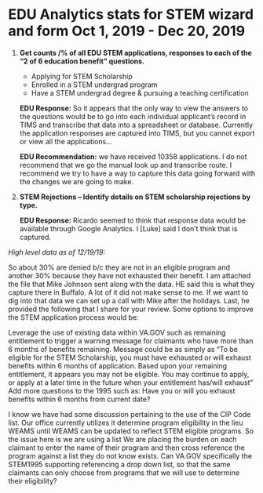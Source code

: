 
# EDU Analytics stats for STEM wizard and form Oct 1, 2019 - Dec 20, 2019

 
 1. **Get counts /% of all EDU STEM applications, responses to each of the “2 of 6 education benefit” questions.**  
    * Applying for STEM Scholarship  
    * Enrolled in a STEM undergrad program  
    * Have a STEM undergrad degree & pursuing a teaching certification  

    **EDU Response:** So it appears that the only way to view the answers to the questions would be to go into each individual applicant’s record in TIMS and transcribe that data into a spreadsheet or database.  Currently the application responses are captured into TIMS, but you cannot export or view all the applications…

    **EDU Recommendation:** we have received 10358 applications.  I do not recommend that we go the manual look up and transcribe route.  I recommend we try to have a way to capture this data going forward with the changes we are going to make.  
 2. **STEM Rejections – Identify details on STEM scholarship rejections by type.**     

     **EDU Response:** Ricardo seemed to think that response data would be available through Google Analytics.  I [Luke] said I don’t think that is captured.
  
*High level data as of 12/19/19:*

So about 30% are denied b/c they are not in an eligible program and another 30% because they have not exhausted their benefit.
I am attached the file that Mike Johnson sent along with the data.  HE said this is what they capture there in Buffalo.  A lot of it did not make sense to me.  If we want to dig into that data we can set up a call with Mike after the holidays.
Last, he provided the following that I share for your review.
Some options to improve the STEM application process would be:
 
Leverage the use of existing data within VA.GOV such as remaining entitlement to trigger a warning message for claimants who have more than 6 months of benefits remaining.  Message could be as simply as “To be eligible for the STEM Scholarship, you must have exhausted or will exhaust benefits within 6 months of application.  Based upon your remaining entitlement, it appears you may not be eligible.  You may continue to apply, or apply at a later time in the future when your entitlement has/will exhaust”
Add more questions to the 1995 such as:
Have you or will you exhaust benefits within 6 months from current date?
 
I know we have had some discussion pertaining to the use of the CIP Code list.  Our office currently utilizes it determine program eligibility in the lieu WEAMS until WEAMS can be updated to reflect STEM eligible programs.  So the issue here is we are using a list We are placing the burden on each claimant to enter the name of their program and then cross reference the program against a list they do not know exists.  Can VA.GOV specifically the STEM1995 supporting referencing a drop down list, so that the same claimants can only choose from programs that we will use to determine their eligibility?
